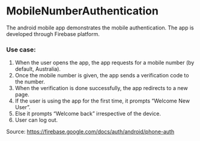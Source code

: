 # MobileNumberAuthentication

The android mobile app demonstrates the mobile authentication. The app is developed through Firebase platform.

### Use case:
1. When the user opens the app, the app requests for a mobile number (by default, Australia). 
2. Once the mobile number is given, the app sends a verification code to the number. 
3. When the verification is done successfully, the app redirects to a new page.
4. If the user is using the app for the first time, it prompts “Welcome New User”.
5. Else it prompts “Welcome back” irrespective of the device.
6. User can log out.

Source: https://firebase.google.com/docs/auth/android/phone-auth
